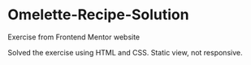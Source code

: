 # Omelette-Recipe-Solution
Exercise from Frontend Mentor website

Solved the exercise using HTML and CSS. Static view, not responsive.
